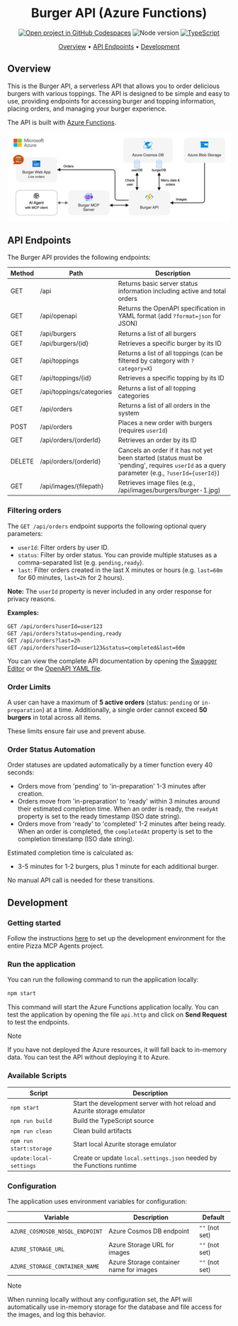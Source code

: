 <div align="center">

# Burger API (Azure Functions)

[![Open project in GitHub Codespaces](https://img.shields.io/badge/Codespaces-Open-blue?style=flat-square&logo=github)](https://codespaces.new/Microsoft/mcp-agent-langchainjs?hide_repo_select=true&ref=main&quickstart=true)
![Node version](https://img.shields.io/badge/Node.js->=20-3c873a?style=flat-square)
[![TypeScript](https://img.shields.io/badge/TypeScript-blue?style=flat-square&logo=typescript&logoColor=white)](https://www.typescriptlang.org)

[Overview](#overview) • [API Endpoints](#api-endpoints) • [Development](#development)

</div>

## Overview

This is the Burger API, a serverless API that allows you to order delicious burgers with various toppings. The API is designed to be simple and easy to use, providing endpoints for accessing burger and topping information, placing orders, and managing your burger experience.

The API is built with [Azure Functions](https://learn.microsoft.com/azure/azure-functions/functions-overview?pivots=programming-language-javascript).

<div align="center">
  <img src="../../docs/images/burger-architecture.drawio.png" alt="Service architecture" />
</div>

## API Endpoints

The Burger API provides the following endpoints:

| Method | Path                     | Description                                                                                                                                  |
| ------ | ------------------------ | -------------------------------------------------------------------------------------------------------------------------------------------- |
| GET    | /api                     | Returns basic server status information including active and total orders                                                                    |
| GET    | /api/openapi             | Returns the OpenAPI specification in YAML format (add `?format=json` for JSON)                                                               |
| GET    | /api/burgers             | Returns a list of all burgers                                                                                                                |
| GET    | /api/burgers/{id}        | Retrieves a specific burger by its ID                                                                                                        |
| GET    | /api/toppings            | Returns a list of all toppings (can be filtered by category with `?category=X`)                                                                |
| GET    | /api/toppings/{id}       | Retrieves a specific topping by its ID                                                                                                       |
| GET    | /api/toppings/categories | Returns a list of all topping categories                                                                                                     |
| GET    | /api/orders              | Returns a list of all orders in the system                                                                                                   |
| POST   | /api/orders              | Places a new order with burgers (requires `userId`)                                                                                          |
| GET    | /api/orders/{orderId}    | Retrieves an order by its ID                                                                                                                 |
| DELETE | /api/orders/{orderId}    | Cancels an order if it has not yet been started (status must be 'pending', requires `userId` as a query parameter (e.g., `?userId={userId}`) |
| GET    | /api/images/{filepath}   | Retrieves image files (e.g., /api/images/burgers/burger-1.jpg)                                                                                       |

### Filtering orders

The `GET /api/orders` endpoint supports the following optional query parameters:

- `userId`: Filter orders by user ID.
- `status`: Filter by order status. You can provide multiple statuses as a comma-separated list (e.g. `pending,ready`).
- `last`: Filter orders created in the last X minutes or hours (e.g. `last=60m` for 60 minutes, `last=2h` for 2 hours).

**Note:** The `userId` property is never included in any order response for privacy reasons.

**Examples:**

```
GET /api/orders?userId=user123
GET /api/orders?status=pending,ready
GET /api/orders?last=2h
GET /api/orders?userId=user123&status=completed&last=60m
```

You can view the complete API documentation by opening the [Swagger Editor](https://editor.swagger.io/?url=http://localhost:7071/api/openapi) or the [OpenAPI YAML file](http://localhost:7071/api/openapi).

### Order Limits

A user can have a maximum of **5 active orders** (status: `pending` or `in-preparation`) at a time. Additionally, a single order cannot exceed **50 burgers** in total across all items.

These limits ensure fair use and prevent abuse.

### Order Status Automation

Order statuses are updated automatically by a timer function every 40 seconds:

- Orders move from 'pending' to 'in-preparation' 1-3 minutes after creation.
- Orders move from 'in-preparation' to 'ready' within 3 minutes around their estimated completion time. When an order is ready, the `readyAt` property is set to the ready timestamp (ISO date string).
- Orders move from 'ready' to 'completed' 1-2 minutes after being ready. When an order is completed, the `completedAt` property is set to the completion timestamp (ISO date string).

Estimated completion time is calculated as:

- 3-5 minutes for 1-2 burgers, plus 1 minute for each additional burger.

No manual API call is needed for these transitions.

## Development

### Getting started

Follow the instructions [here](../../README.md#getting-started) to set up the development environment for the entire Pizza MCP Agents project.

### Run the application

You can run the following command to run the application locally:

```bash
npm start
```

This command will start the Azure Functions application locally. You can test the application by opening the file `api.http` and click on **Send Request** to test the endpoints.

> [!NOTE]
> If you have not deployed the Azure resources, it will fall back to in-memory data. You can test the API without deploying it to Azure.


### Available Scripts

| Script | Description |
|--------|-------------|
| `npm start` | Start the development server with hot reload and Azurite storage emulator |
| `npm run build` | Build the TypeScript source |
| `npm run clean` | Clean build artifacts |
| `npm run start:storage` | Start local Azurite storage emulator |
| `update:local-settings` | Create or update `local.settings.json` needed by the Functions runtime |

### Configuration

The application uses environment variables for configuration:

| Variable | Description | Default |
|----------|-------------|---------|
| `AZURE_COSMOSDB_NOSQL_ENDPOINT` | Azure Cosmos DB endpoint | `""` (not set) |
| `AZURE_STORAGE_URL` | Azure Storage URL for images | `""` (not set) |
| `AZURE_STORAGE_CONTAINER_NAME` | Azure Storage container name for images | `""` (not set) |

> [!NOTE]
> When running locally without any configuration set, the API will automatically use in-memory storage for the database and file access for the images, and log this behavior.
